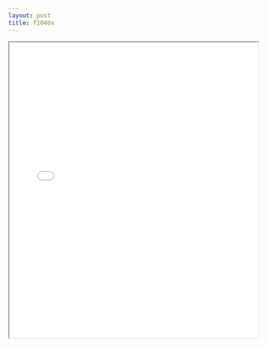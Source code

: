 ```yaml
---
layout: post
title: f1040x
---
```


<div class="pdf-container">
<iframe src="/ea/assets/pdfs/misc/f1040x.pdf" height="600" width="100%" allowFullScreen="true"></iframe>
</div>

